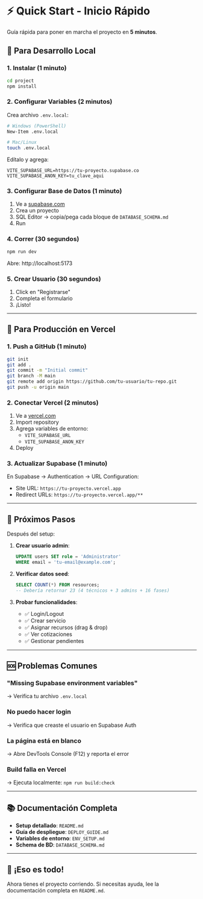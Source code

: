 # ⚡ Quick Start - Inicio Rápido

Guía rápida para poner en marcha el proyecto en **5 minutos**.

## 🎯 Para Desarrollo Local

### 1. Instalar (1 minuto)

```bash
cd project
npm install
```

### 2. Configurar Variables (2 minutos)

Crea archivo `.env.local`:

```bash
# Windows (PowerShell)
New-Item .env.local

# Mac/Linux
touch .env.local
```

Edítalo y agrega:

```env
VITE_SUPABASE_URL=https://tu-proyecto.supabase.co
VITE_SUPABASE_ANON_KEY=tu_clave_aqui
```

### 3. Configurar Base de Datos (1 minuto)

1. Ve a [supabase.com](https://supabase.com)
2. Crea un proyecto
3. SQL Editor → copia/pega cada bloque de `DATABASE_SCHEMA.md`
4. Run

### 4. Correr (30 segundos)

```bash
npm run dev
```

Abre: http://localhost:5173

### 5. Crear Usuario (30 segundos)

1. Click en "Registrarse"
2. Completa el formulario
3. ¡Listo!

---

## 🚀 Para Producción en Vercel

### 1. Push a GitHub (1 minuto)

```bash
git init
git add .
git commit -m "Initial commit"
git branch -M main
git remote add origin https://github.com/tu-usuario/tu-repo.git
git push -u origin main
```

### 2. Conectar Vercel (2 minutos)

1. Ve a [vercel.com](https://vercel.com)
2. Import repository
3. Agrega variables de entorno:
   - `VITE_SUPABASE_URL`
   - `VITE_SUPABASE_ANON_KEY`
4. Deploy

### 3. Actualizar Supabase (1 minuto)

En Supabase → Authentication → URL Configuration:
- Site URL: `https://tu-proyecto.vercel.app`
- Redirect URLs: `https://tu-proyecto.vercel.app/**`

---

## 📱 Próximos Pasos

Después del setup:

1. **Crear usuario admin**:
   ```sql
   UPDATE users SET role = 'Administrator' 
   WHERE email = 'tu-email@example.com';
   ```

2. **Verificar datos seed**:
   ```sql
   SELECT COUNT(*) FROM resources;
   -- Debería retornar 23 (4 técnicos + 3 admins + 16 fases)
   ```

3. **Probar funcionalidades**:
   - ✅ Login/Logout
   - ✅ Crear servicio
   - ✅ Asignar recursos (drag & drop)
   - ✅ Ver cotizaciones
   - ✅ Gestionar pendientes

---

## 🆘 Problemas Comunes

### "Missing Supabase environment variables"
→ Verifica tu archivo `.env.local`

### No puedo hacer login
→ Verifica que creaste el usuario en Supabase Auth

### La página está en blanco
→ Abre DevTools Console (F12) y reporta el error

### Build falla en Vercel
→ Ejecuta localmente: `npm run build:check`

---

## 📚 Documentación Completa

- **Setup detallado**: `README.md`
- **Guía de despliegue**: `DEPLOY_GUIDE.md`
- **Variables de entorno**: `ENV_SETUP.md`
- **Schema de BD**: `DATABASE_SCHEMA.md`

---

## 🎉 ¡Eso es todo!

Ahora tienes el proyecto corriendo. Si necesitas ayuda, lee la documentación completa en `README.md`.

